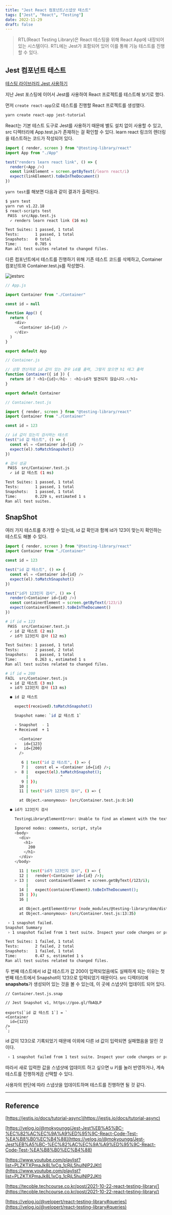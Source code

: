 ```yaml
---
title: "Jest React 컴포넌트/스냅샷 테스트"
tags: ["Jest", "React", "Testing"]
date: 2022-11-29
draft: false
---
```


> RTL(React Testing Library)은 React 테스팅을 위해 React App에 내장되어 있는 시스템이다. RTL에는 Jest가 포함되어 있어 이를 통해 기능 테스트를 진행할 수 있다.

## Jest 컴포넌트 테스트

[테스팅 라이브러리 Jest 사용하기](http://localhost:8000/blog/221022/)

지난 Jest 포스팅에 이어서 Jest를 사용하여 React 프로젝트를 테스트해 보기로 했다.

먼저 `create react-app`으로 테스트를 진행할 React 프로젝트를 생성했다.

```bash
yarn create react-app jest-tutorial
```

React는 기본 테스트 도구로 Jest를 사용하기 때문에 별도 설치 없이 사용할 수 있고, src 디렉터리에 App.test.js가 존재하는 걸 확인할 수 있다. learn react 링크의 렌더링을 테스트하는 코드가 작성되어 있다.

```javascript
import { render, screen } from "@testing-library/react"
import App from "./App"

test("renders learn react link", () => {
  render(<App />)
  const linkElement = screen.getByText(/learn react/i)
  expect(linkElement).toBeInTheDocument()
})
```

`yarn test`를 해보면 다음과 같이 결과가 출력된다.

```bash
$ yarn test
yarn run v1.22.18
$ react-scripts test
 PASS  src/App.test.js
  ✓ renders learn react link (16 ms)

Test Suites: 1 passed, 1 total
Tests:       1 passed, 1 total
Snapshots:   0 total
Time:        0.785 s
Ran all test suites related to changed files.
```

다른 컴포넌트에서 테스트를 진행하기 위해 기존 테스트 코드를 삭제하고, Container 컴포넌트와 Container.test.js를 작성했다.

![jestsrc](https://drive.google.com/uc?export=view&id=1tTKL-laiqMyy-iIyPvlsogv51jov3ZGG)

```javascript
// App.js

import Container from "./Container"

const id = null

function App() {
  return (
    <div>
      <Container id={id} />
    </div>
  )
}

export default App
```

```javascript
// Container.js

// 삼항 연산자로 id 값이 있는 경우 id를 출력, 그렇지 않으면 h1 태그 출력
function Container({ id }) {
  return id ? <h1>{id}</h1> : <h1>id가 발견되지 않습니다.</h1>
}

export default Container
```

```javascript
// Container.test.js

import { render, screen } from "@testing-library/react"
import Container from "./Container"

const id = 123

// id 값이 있는지 검사하는 테스트
test("id 값 테스트", () => {
  const el = <Container id={id} />
  expect(el).toMatchSnapshot()
})
```

```bash
# 검사 성공
 PASS  src/Container.test.js
  ✓ id 값 테스트 (1 ms)

Test Suites: 1 passed, 1 total
Tests:       1 passed, 1 total
Snapshots:   1 passed, 1 total
Time:        0.229 s, estimated 1 s
Ran all test suites.
```

## SnapShot

여러 가지 테스트를 추가할 수 있는데, id 값 확인과 함께 id가 123이 맞는지 확인하는 테스트도 해볼 수 있다.

```javascript
import { render, screen } from "@testing-library/react"
import Container from "./Container"

const id = 123

test("id 값 테스트", () => {
  const el = <Container id={id} />
  expect(el).toMatchSnapshot()
})

test("id가 123인지 검사", () => {
  render(<Container id={id} />)
  const containerElement = screen.getByText(/123/i)
  expect(containerElement).toBeInTheDocument()
})
```

```bash
# if id = 123
 PASS  src/Container.test.js
  ✓ id 값 테스트 (2 ms)
  ✓ id가 123인지 검사 (12 ms)

Test Suites: 1 passed, 1 total
Tests:       2 passed, 2 total
Snapshots:   1 passed, 1 total
Time:        0.263 s, estimated 1 s
Ran all test suites related to changed files.

# if id = 200
FAIL  src/Container.test.js
  ✕ id 값 테스트 (3 ms)
  ✕ id가 123인지 검사 (13 ms)

  ● id 값 테스트

    expect(received).toMatchSnapshot()

    Snapshot name: `id 값 테스트 1`

    - Snapshot  - 1
    + Received  + 1

      <Container
    -   id={123}
    +   id={200}
      />

       6 | test("id 값 테스트", () => {
       7 |   const el = <Container id={id} />;
    >  8 |   expect(el).toMatchSnapshot();
         |              ^
       9 | });
      10 |
      11 | test("id가 123인지 검사", () => {

      at Object.<anonymous> (src/Container.test.js:8:14)

  ● id가 123인지 검사

    TestingLibraryElementError: Unable to find an element with the text: /123/i. This could be because the text is broken up by multiple elements. In this case, you can provide a function for your text matcher to make your matcher more flexible.

    Ignored nodes: comments, script, style
    <body>
      <div>
        <h1>
          200
        </h1>
      </div>
    </body>

      11 | test("id가 123인지 검사", () => {
      12 |   render(<Container id={id} />);
    > 13 |   const containerElement = screen.getByText(/123/i);
         |                                   ^
      14 |   expect(containerElement).toBeInTheDocument();
      15 | });
      16 |

      at Object.getElementError (node_modules/@testing-library/dom/dist/config.js:40:19)
      at Object.<anonymous> (src/Container.test.js:13:35)

 › 1 snapshot failed.
Snapshot Summary
 › 1 snapshot failed from 1 test suite. Inspect your code changes or press `u` to update them.

Test Suites: 1 failed, 1 total
Tests:       2 failed, 2 total
Snapshots:   1 failed, 1 total
Time:        0.47 s, estimated 1 s
Ran all test suites related to changed files.
```

두 번째 테스트에서 id 값 테스트가 값 200이 입력되었음에도 실패하게 되는 이유는 첫 번째 테스트에서 Snapshot이 123으로 입력되었기 때문이다. src 디렉터리에 **snapshots**가 생성되어 있는 것을 볼 수 있는데, 이 곳에 스냅샷이 업데이트 되어 있다.

```snap
// Container.test.js.snap

// Jest Snapshot v1, https://goo.gl/fbAQLP

exports[`id 값 테스트 1`] = `
<Container
  id={123}
/>
`;

```

id 값이 123으로 기록되었기 때문에 이외에 다른 id 값이 입력되면 실패했음을 알린 것이다.

```bash
 › 1 snapshot failed from 1 test suite. Inspect your code changes or press `u` to update them.
```

따라서 새로 입력한 값을 스냅샷에 업데이트 하고 싶으면 u 키를 눌러 반영하거나, 계속 테스트를 진행하게끔 선택할 수 있다.

사용자의 판단에 따라 스냅샷을 업데이트하며 테스트를 진행하면 될 것 같다.

---

## Reference

[https://jestjs.io/docs/tutorial-async](https://jestjs.io/docs/tutorial-async)

[https://velog.io/@mokyoungg/Jest-Jest%EB%A5%BC-%EC%82%AC%EC%9A%A9%ED%95%9C-React-Code-Test-%EA%B8%B0%EC%B4%88](https://velog.io/@mokyoungg/Jest-Jest%EB%A5%BC-%EC%82%AC%EC%9A%A9%ED%95%9C-React-Code-Test-%EA%B8%B0%EC%B4%88)

[https://www.youtube.com/playlist?list=PLZKTXPmaJk8L1xCg_1cRjL5huINlP2JKt](https://www.youtube.com/playlist?list=PLZKTXPmaJk8L1xCg_1cRjL5huINlP2JKt)

[https://tecoble.techcourse.co.kr/post/2021-10-22-react-testing-library/](https://tecoble.techcourse.co.kr/post/2021-10-22-react-testing-library/)

[https://velog.io/@velopert/react-testing-library#queries](https://velog.io/@velopert/react-testing-library#queries)

